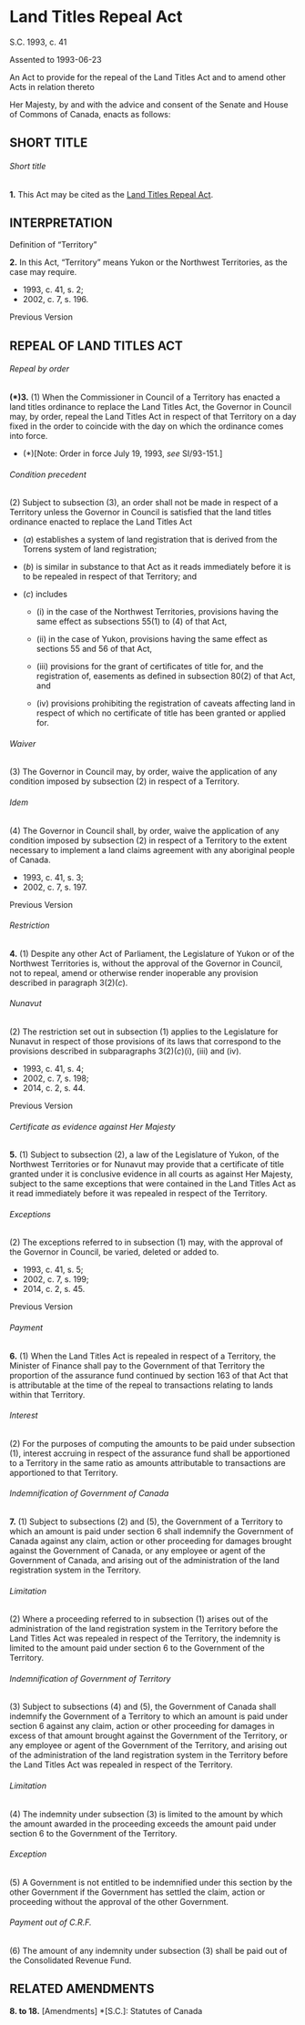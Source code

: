 # Land Titles Repeal Act

S.C. 1993, c. 41

Assented to 1993-06-23

An Act to provide for the repeal of the Land Titles Act and to amend other Acts in relation thereto

Her Majesty, by and with the advice and consent of the Senate and House of Commons of Canada, enacts as follows:

## SHORT TITLE

###### Short title

**1.** This Act may be cited as the [Land Titles Repeal Act](/canada/eng/acts/L/L-5.2.md).

## INTERPRETATION

Definition of “Territory”

**2.** In this Act, “Territory” means Yukon or the Northwest Territories, as the case may require.

  * 1993, c. 41, s. 2;
  * 2002, c. 7, s. 196.

Previous Version

## REPEAL OF LAND TITLES ACT

###### Repeal by order

**(*)3.** (1) When the Commissioner in Council of a Territory has enacted a land titles ordinance to replace the Land Titles Act, the Governor in Council may, by order, repeal the Land Titles Act in respect of that Territory on a day fixed in the order to coincide with the day on which the ordinance comes into force.

  * (*)[Note: Order in force July 19, 1993, _see_ SI/93-151.]

###### Condition precedent

(2) Subject to subsection (3), an order shall not be made in respect of a Territory unless the Governor in Council is satisfied that the land titles ordinance enacted to replace the Land Titles Act

  * (_a_) establishes a system of land registration that is derived from the Torrens system of land registration;

  * (_b_) is similar in substance to that Act as it reads immediately before it is to be repealed in respect of that Territory; and

  * (_c_) includes

    * (i) in the case of the Northwest Territories, provisions having the same effect as subsections 55(1) to (4) of that Act,

    * (ii) in the case of Yukon, provisions having the same effect as sections 55 and 56 of that Act,

    * (iii) provisions for the grant of certificates of title for, and the registration of, easements as defined in subsection 80(2) of that Act, and

    * (iv) provisions prohibiting the registration of caveats affecting land in respect of which no certificate of title has been granted or applied for.

###### Waiver

(3) The Governor in Council may, by order, waive the application of any condition imposed by subsection (2) in respect of a Territory.

###### Idem

(4) The Governor in Council shall, by order, waive the application of any condition imposed by subsection (2) in respect of a Territory to the extent necessary to implement a land claims agreement with any aboriginal people of Canada.

  * 1993, c. 41, s. 3;
  * 2002, c. 7, s. 197.

Previous Version

###### Restriction

**4.** (1) Despite any other Act of Parliament, the Legislature of Yukon or of the Northwest Territories is, without the approval of the Governor in Council, not to repeal, amend or otherwise render inoperable any provision described in paragraph 3(2)(_c_).

###### Nunavut

(2) The restriction set out in subsection (1) applies to the Legislature for Nunavut in respect of those provisions of its laws that correspond to the provisions described in subparagraphs 3(2)(_c_)(i), (iii) and (iv).

  * 1993, c. 41, s. 4;
  * 2002, c. 7, s. 198;
  * 2014, c. 2, s. 44.

Previous Version

###### Certificate as evidence against Her Majesty

**5.** (1) Subject to subsection (2), a law of the Legislature of Yukon, of the Northwest Territories or for Nunavut may provide that a certificate of title granted under it is conclusive evidence in all courts as against Her Majesty, subject to the same exceptions that were contained in the Land Titles Act as it read immediately before it was repealed in respect of the Territory.

###### Exceptions

(2) The exceptions referred to in subsection (1) may, with the approval of the Governor in Council, be varied, deleted or added to.

  * 1993, c. 41, s. 5;
  * 2002, c. 7, s. 199;
  * 2014, c. 2, s. 45.

Previous Version

###### Payment

**6.** (1) When the Land Titles Act is repealed in respect of a Territory, the Minister of Finance shall pay to the Government of that Territory the proportion of the assurance fund continued by section 163 of that Act that is attributable at the time of the repeal to transactions relating to lands within that Territory.

###### Interest

(2) For the purposes of computing the amounts to be paid under subsection (1), interest accruing in respect of the assurance fund shall be apportioned to a Territory in the same ratio as amounts attributable to transactions are apportioned to that Territory.

###### Indemnification of Government of Canada

**7.** (1) Subject to subsections (2) and (5), the Government of a Territory to which an amount is paid under section 6 shall indemnify the Government of Canada against any claim, action or other proceeding for damages brought against the Government of Canada, or any employee or agent of the Government of Canada, and arising out of the administration of the land registration system in the Territory.

###### Limitation

(2) Where a proceeding referred to in subsection (1) arises out of the administration of the land registration system in the Territory before the Land Titles Act was repealed in respect of the Territory, the indemnity is limited to the amount paid under section 6 to the Government of the Territory.

###### Indemnification of Government of Territory

(3) Subject to subsections (4) and (5), the Government of Canada shall indemnify the Government of a Territory to which an amount is paid under section 6 against any claim, action or other proceeding for damages in excess of that amount brought against the Government of the Territory, or any employee or agent of the Government of the Territory, and arising out of the administration of the land registration system in the Territory before the Land Titles Act was repealed in respect of the Territory.

###### Limitation

(4) The indemnity under subsection (3) is limited to the amount by which the amount awarded in the proceeding exceeds the amount paid under section 6 to the Government of the Territory.

###### Exception

(5) A Government is not entitled to be indemnified under this section by the other Government if the Government has settled the claim, action or proceeding without the approval of the other Government.

###### Payment out of C.R.F.

(6) The amount of any indemnity under subsection (3) shall be paid out of the Consolidated Revenue Fund.

## RELATED AMENDMENTS

**8\. to 18.** [Amendments]
  *[S.C.]: Statutes of Canada
